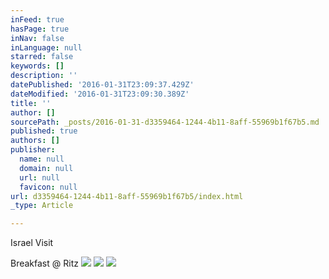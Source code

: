 ```yaml
---
inFeed: true
hasPage: true
inNav: false
inLanguage: null
starred: false
keywords: []
description: ''
datePublished: '2016-01-31T23:09:37.429Z'
dateModified: '2016-01-31T23:09:30.389Z'
title: ''
author: []
sourcePath: _posts/2016-01-31-d3359464-1244-4b11-8aff-55969b1f67b5.md
published: true
authors: []
publisher:
  name: null
  domain: null
  url: null
  favicon: null
url: d3359464-1244-4b11-8aff-55969b1f67b5/index.html
_type: Article

---
```

Israel Visit

Breakfast @ Ritz
![](https://the-grid-user-content.s3-us-west-2.amazonaws.com/327b40e2-8549-49a4-a825-b56e05984c3b.JPG)
![](https://the-grid-user-content.s3-us-west-2.amazonaws.com/c7fa3cab-49ee-497b-bb82-c41888ed1e6a.JPG)
![](https://the-grid-user-content.s3-us-west-2.amazonaws.com/4221e6f3-aac8-4605-adac-21b975ff2bea.JPG)